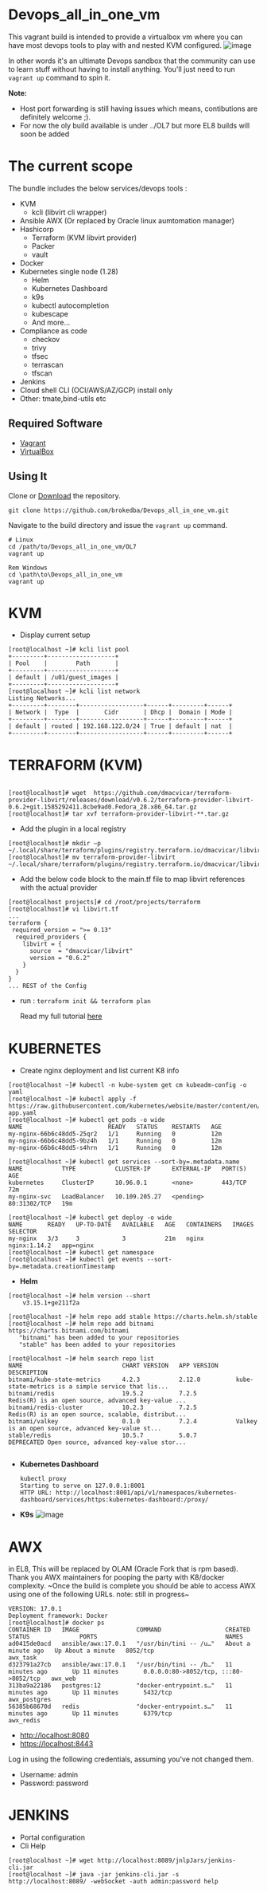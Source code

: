 # Devops_all_in_one_vm
This vagrant build is intended to provide a virtualbox vm where you can have most devops tools to play with and nested KVM configured.
![image](https://user-images.githubusercontent.com/29458929/133898614-ab96bba8-21e1-4f04-9b78-42f0242b71ec.png)

 
In other words it's an ultimate Devops sandbox that the community can use to learn stuff without having to install anything. You'll just need to run `vagrant up` command to spin it.

**Note:** 
  - Host port forwarding is still having issues which means, contibutions are definitely welcome ;).
  - For now the oly build available is under ../OL7  but more EL8 builds will soon be added
 


# The current scope 
 The bundle includes the below services/devops tools :
- KVM
  - kcli (libvirt cli wrapper)
- Ansible AWX (Or replaced by Oracle linux aumtomation manager)
- Hashicorp
  - Terraform (KVM libvirt provider)
  - Packer
  - vault
- Docker
- Kubernetes single node (1.28)
  - Helm
  - Kubernetes Dashboard
  - k9s
  - kubectl autocompletion
  - kubescape
  - And more...
- Compliance as code
  - checkov
  - trivy
  - tfsec
  - terrascan
  - tfscan  
- Jenkins
- Cloud shell CLI (OCI/AWS/AZ/GCP) install only
- Other: tmate,bind-utils etc


## Required Software

* [Vagrant](https://www.vagrantup.com/downloads.html)
* [VirtualBox](https://www.virtualbox.org/wiki/Downloads)

## Using It

Clone or [Download](https://github.com/brokedba/devops_all_in_one/archive/master.zip) the repository.

```
git clone https://github.com/brokedba/Devops_all_in_one_vm.git
```

Navigate to the build directory and issue the `vagrant up` command.

```
# Linux
cd /path/to/Devops_all_in_one_vm/OL7
vagrant up

Rem Windows
cd \path\to\Devops_all_in_one_vm
vagrant up
```
# KVM
- Display current setup
```
[root@localhost ~]# kcli list pool
+---------+-------------------+
| Pool    |        Path       |
+---------+-------------------+
| default | /u01/guest_images |
+---------+-------------------+
[root@localhost ~]# kcli list network
Listing Networks...
+---------+--------+------------------+------+---------+------+
| Network |  Type  |       Cidr       | Dhcp |  Domain | Mode |
+---------+--------+------------------+------+---------+------+
| default | routed | 192.168.122.0/24 | True | default | nat  |
+---------+--------+------------------+------+---------+------+
```
# TERRAFORM (KVM)
```

[root@localhost]# wget  https://github.com/dmacvicar/terraform-provider-libvirt/releases/download/v0.6.2/terraform-provider-libvirt-0.6.2+git.1585292411.8cbe9ad0.Fedora_28.x86_64.tar.gz
[root@localhost]# tar xvf terraform-provider-libvirt-**.tar.gz
```
- Add the plugin in a local registry
```
[root@localhost]# mkdir –p ~/.local/share/terraform/plugins/registry.terraform.io/dmacvicar/libvirt/0.6.2/linux_amd64
[root@localhost]# mv terraform-provider-libvirt ~/.local/share/terraform/plugins/registry.terraform.io/dmacvicar/libvirt/0.6.2/linux_amd64
```
- Add the below code block to the main.tf file to map libvirt references with the actual provider
```
[root@localhost projects]# cd /root/projects/terraform
[root@localhost]# vi libvirt.tf
...
terraform {
 required_version = ">= 0.13"
  required_providers {
    libvirt = {
      source  = "dmacvicar/libvirt"
      version = "0.6.2"
    }
  }
}
... REST of the Config
```
- run :
  `terraform init && terraform plan`

  Read my full tutorial [here](http://www.brokedba.com/2021/12/terraform-for-dummies-part-5-terraform.html)
  
# KUBERNETES
- Create nginx deployment and list current K8 info
```
[root@localhost ~]# kubectl -n kube-system get cm kubeadm-config -o yaml
[root@localhost ~]# kubectl apply -f https://raw.githubusercontent.com/kubernetes/website/master/content/en/examples/application/nginx-app.yaml
[root@localhost ~]# kubectl get pods -o wide
NAME                        READY   STATUS    RESTARTS   AGE
my-nginx-66b6c48dd5-25qr2   1/1     Running   0          12m
my-nginx-66b6c48dd5-9bz4h   1/1     Running   0          12m
my-nginx-66b6c48dd5-s4hrn   1/1     Running   0          12m

[root@localhost ~]# kubectl get services --sort-by=.metadata.name
NAME           TYPE           CLUSTER-IP      EXTERNAL-IP   PORT(S)        AGE
kubernetes     ClusterIP      10.96.0.1       <none>        443/TCP        72m
my-nginx-svc   LoadBalancer   10.109.205.27   <pending>     80:31302/TCP   19m

[root@localhost ~]# kubectl get deploy -o wide
NAME       READY   UP-TO-DATE   AVAILABLE   AGE   CONTAINERS   IMAGES         SELECTOR
my-nginx   3/3     3            3           21m   nginx        nginx:1.14.2   app=nginx
[root@localhost ~]# kubectl get namespace
[root@localhost ~]# kubectl get events --sort-by=.metadata.creationTimestamp
```
  - **Helm**
```
[root@localhost ~]# helm version --short
    v3.15.1+ge211f2a

[root@localhost ~]# helm repo add stable https://charts.helm.sh/stable
[root@localhost ~]# helm repo add bitnami https://charts.bitnami.com/bitnami
   "bitnami" has been added to your repositories
   "stable" has been added to your repositories

[root@localhost ~]# helm search repo list
NAME                            CHART VERSION   APP VERSION     DESCRIPTION
bitnami/kube-state-metrics      4.2.3           2.12.0          kube-state-metrics is a simple service that lis...
bitnami/redis                   19.5.2          7.2.5           Redis(R) is an open source, advanced key-value ...
bitnami/redis-cluster           10.2.3          7.2.5           Redis(R) is an open source, scalable, distribut...
bitnami/valkey                  0.1.0           7.2.4           Valkey is an open source, advanced key-value st...
stable/redis                    10.5.7          5.0.7           DEPRECATED Open source, advanced key-value stor...
    
```
  - **Kubernetes Dashboard**
    ```
    kubectl proxy
    Starting to serve on 127.0.0.1:8001
    HTTP URL: http://localhost:8001/api/v1/namespaces/kubernetes-dashboard/services/https:kubernetes-dashboard:/proxy/
    
    ```
 - **K9s**
![image](https://github.com/brokedba/Devops_all_in_one_vm/assets/29458929/539f42f4-2138-4da9-bbc2-0fb2acff69b0)

    
# AWX  
 in EL8, This will be replaced by OLAM (Oracle Fork that is rpm based). Thank you AWX maintainers for pooping the party with K8/docker complexity.
~Once the build is complete you should be able to access AWX using one of the following URLs. note: still in progress~
```
VERSION: 17.0.1   
Deployment framework: Docker
[root@localhost]# docker ps
CONTAINER ID   IMAGE                COMMAND                  CREATED              STATUS              PORTS                                    NAMES
ad0415de0acd   ansible/awx:17.0.1   "/usr/bin/tini -- /u…"   About a minute ago   Up About a minute   8052/tcp                                awx_task
d323791a27cb   ansible/awx:17.0.1   "/usr/bin/tini -- /b…"   11 minutes ago       Up 11 minutes       0.0.0.0:80->8052/tcp, :::80->8052/tcp   awx_web
313ba9a22186   postgres:12          "docker-entrypoint.s…"   11 minutes ago       Up 11 minutes       5432/tcp                                awx_postgres
56385b68670d   redis                "docker-entrypoint.s…"   11 minutes ago       Up 11 minutes       6379/tcp                                awx_redis
```

* [http://localhost:8080](http://localhost:8080)
* [https://localhost:8443](https://localhost:8443)

Log in using the following credentials, assuming you've not changed them.

* Username: admin
* Password: password

# JENKINS
- Portal configuration
- Cli Help
```
[root@localhost ~]# wget http://localhost:8089/jnlpJars/jenkins-cli.jar
[root@localhost ~]# java -jar jenkins-cli.jar -s http://localhost:8089/ -webSocket -auth admin:password help
```

